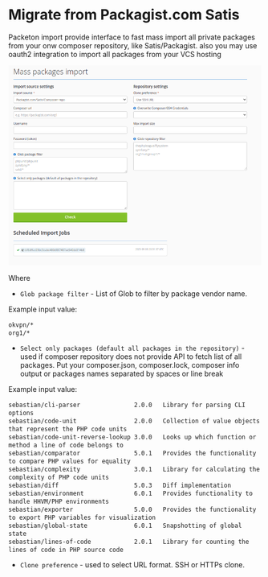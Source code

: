 # Migrate from Packagist.com Satis

Packeton import provide interface to fast mass import all private packages from your onw composer repository, 
like Satis/Packagist. also you may use oauth2 integration to import all packages from your VCS hosting

[![import](../img/import.png)](../img/import.png)

Where

- `Glob package filter` - List of Glob to filter by package vendor name.

Example input value:

```
okvpn/*
org1/*
```

- `Select only packages (default all packages in the repository)` - used if composer repository does not provide API to fetch list of all packages. 
Put your composer.json, composer.lock, composer info output or packages names separated by spaces or line break

Example input value:

```
sebastian/cli-parser               2.0.0   Library for parsing CLI options
sebastian/code-unit                2.0.0   Collection of value objects that represent the PHP code units
sebastian/code-unit-reverse-lookup 3.0.0   Looks up which function or method a line of code belongs to
sebastian/comparator               5.0.1   Provides the functionality to compare PHP values for equality
sebastian/complexity               3.0.1   Library for calculating the complexity of PHP code units
sebastian/diff                     5.0.3   Diff implementation
sebastian/environment              6.0.1   Provides functionality to handle HHVM/PHP environments
sebastian/exporter                 5.0.0   Provides the functionality to export PHP variables for visualization
sebastian/global-state             6.0.1   Snapshotting of global state
sebastian/lines-of-code            2.0.1   Library for counting the lines of code in PHP source code
```

- `Clone preference` - used to select URL format. SSH or HTTPs clone.

